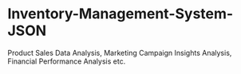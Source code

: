 # Inventory-Management-System-JSON
Product Sales Data Analysis, Marketing Campaign Insights Analysis, Financial Performance Analysis etc.
